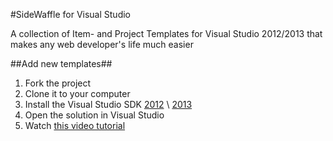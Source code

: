 #SideWaffle for Visual Studio

A collection of Item- and Project Templates for Visual Studio 2012/2013 
that makes any web developer's life much easier

##Add new templates##

1. Fork the project
2. Clone it to your computer
3. Install the Visual Studio SDK [2012](http://www.microsoft.com/en-us/download/details.aspx?id=30668) \ [2013](http://www.microsoft.com/visualstudio/eng/2013-downloads#d-additional-software)
4. Open the solution in Visual Studio
5. Watch [this video tutorial](http://youtu.be/h4VaORKgrOw)